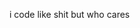 i code like shit but who cares

<!---
javertus/javertus is a ✨ special ✨ repository because its `README.md` (this file) appears on your GitHub profile.
You can click the Preview link to take a look at your changes.
--->
